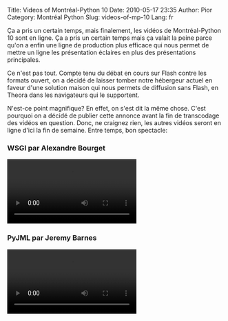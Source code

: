 Title: Videos of Montréal-Python 10
Date: 2010-05-17 23:35
Author: Pior
Category: Montréal Python
Slug: videos-of-mp-10
Lang: fr

Ça a pris un certain temps, mais finalement, les vidéos de
Montréal-Python 10 sont en ligne. Ça a pris un certain temps mais ça
valait la peine parce qu'on a enfin une ligne de production plus
efficace qui nous permet de mettre un ligne les présentation éclaires en
plus des présentations principales.

Ce n'est pas tout. Compte tenu du débat en cours sur Flash contre les
formats ouvert, on a décidé de laisser tomber notre hébergeur actuel en
faveur d'une solution maison qui nous permets de diffusion sans Flash,
en Theora dans les navigateurs qui le supportent.

N'est-ce point magnifique? En effet, on s'est dit la même chose. C'est
pourquoi on a décidé de publier cette annonce avant la fin de
transcodage des vidéos en question. Donc, ne craignez rien, les autres
vidéos seront en ligne d'ici la fin de semaine. Entre temps, bon
spectacle:

### WSGI par Alexandre Bourget

<video controls>
<source src="http://montrealpython.org/videos/Montreal-Python-10-Alexandre-Bourget-WSGI.mp4" type="video/mp4"></source>
<source src="http://montrealpython.org/videos/Montreal-Python-10-Alexandre-Bourget-WSGI.ogg" type="video/ogg"></source>
Your browser doesn't support HTML5. Please use the download link. If you
use Safari and want to use a libre format, install the Xiph QuickTime
Component at http://www.xiph.org/quicktime </video>

### PyJML par Jeremy Barnes

<video controls>
<source src="http://montrealpython.org/videos/Montreal-Python-10-Jeremy-Barnes-PyJML.mp4" type="video/mp4"></source>
<source src="http://montrealpython.org/videos/Montreal-Python-10-Jeremy-Barnes-PyJML.ogg" type="video/ogg"></source>
Your browser doesn't support HTML5. Please use the download link. If you
use Safari and want to use a libre format, install the Xiph QuickTime
Component at http://www.xiph.org/quicktime </video>
